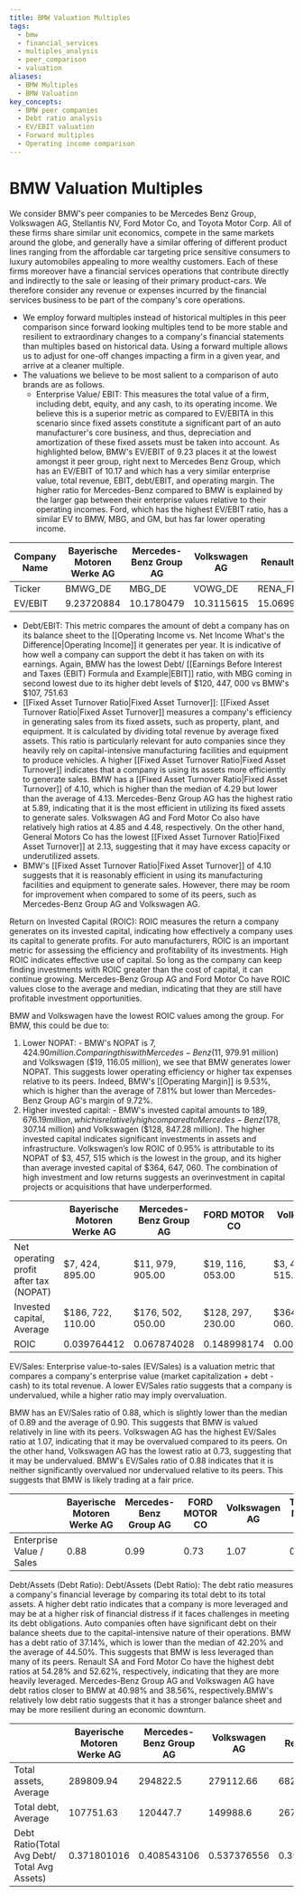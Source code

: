 ```yaml
---
title: BMW Valuation Multiples
tags:
  - bmw
  - financial_services
  - multiples_analysis
  - peer_comparison
  - valuation
aliases:
  - BMW Multiples
  - BMW Valuation
key_concepts:
  - BMW peer companies
  - Debt ratio analysis
  - EV/EBIT valuation
  - Forward multiples
  - Operating income comparison
---
```


# BMW Valuation Multiples

We consider BMW's peer companies to be Mercedes Benz Group,  Volkswagen AG,  Stellantis NV,  Ford Motor Co,  and Toyota Motor Corp. All of these firms share similar unit economics,  compete in the same markets around the globe,  and generally have a similar offering of different product lines ranging from the affordable car targeting price sensitive consumers to luxury automobiles appealing to more wealthy customers. Each of these firms moreover have a financial services operations that contribute directly and indirectly to the sale or leasing of their primary product-cars. We therefore consider any revenue or expenses incurred by the financial services business to be part of the company's core operations.

- We employ forward multiples instead of historical multiples in this peer comparison since forward looking multiples tend to be more stable and resilient to extraordinary changes to a company's financial statements than multiples based on historical data. Using a forward multiple allows us to adjust for one-off changes impacting a firm in a given year,  and arrive at a cleaner multiple.
- The valuations we believe to be most salient to a comparison of auto brands are as follows.
	- Enterprise Value/ EBIT: This measures the total value of a firm,  including debt,  equity,  and any cash,  to its operating income. We believe this is a superior metric as compared to EV/EBITA in this scenario since fixed assets constitute a significant part of an auto manufacturer's core business,  and thus,  depreciation and amortization of these fixed assets must be taken into account. As highlighted below,  BMW's EV/EBIT of 9.23 places it at the lowest amongst it peer group,  right next to Mercedes Benz Group,  which has an EV/EBIT of 10.17 and which has a very similar enterprise value,  total revenue,  EBIT,  debt/EBIT,  and operating margin. The higher ratio for Mercedes-Benz compared to BMW is explained by the larger gap between their enterprise values relative to their operating incomes. Ford,  which has the highest EV/EBIT ratio,  has a similar EV to BMW,  MBG,  and GM,  but has far lower operating income.

| Company Name | Bayerische Motoren Werke AG | Mercedes-Benz Group AG | Volkswagen AG | Renault SA | General Motors Co | FORD MOTOR CO | Average    | Median     |
| ------------ | --------------------------- | ---------------------- | ------------- | ---------- | ----------------- | ------------- | ---------- | ---------- |
| Ticker       | BMWG_DE                     | MBG_DE                 | VOWG_DE       | RENA_FR    | GM                | F             |            |            |
| EV/EBIT      | 9.23720884                  | 10.1780479             | 10.3115615    | 15.0699885 | 11.9212829        | 14.7601544    | 11.1148214 | 10.8857246 |

- Debt/EBIT: This metric compares the amount of debt a company has on its balance sheet to the [[Operating Income vs. Net Income What's the Difference|Operating Income]] it generates per year. It is indicative of how well a company can support the debt it has taken on with its earnings. Again,  BMW has the lowest Debt/ [[Earnings Before Interest and Taxes (EBIT) Formula and Example|EBIT]] ratio,  with MBG coming in second lowest due to its higher debt levels of \$120,  447,  000 vs BMW's $107,  751.63
- [[Fixed Asset Turnover Ratio|Fixed Asset Turnover]]: [[Fixed Asset Turnover Ratio|Fixed Asset Turnover]] measures a company's efficiency in generating sales from its fixed assets,  such as property,  plant,  and equipment. It is calculated by dividing total revenue by average fixed assets. This ratio is particularly relevant for auto companies since they heavily rely on capital-intensive manufacturing facilities and equipment to produce vehicles. A higher [[Fixed Asset Turnover Ratio|Fixed Asset Turnover]] indicates that a company is using its assets more efficiently to generate sales. BMW has a [[Fixed Asset Turnover Ratio|Fixed Asset Turnover]] of 4.10,  which is higher than the median of 4.29 but lower than the average of 4.13. Mercedes-Benz Group AG has the highest ratio at 5.89,  indicating that it is the most efficient in utilizing its fixed assets to generate sales. Volkswagen AG and Ford Motor Co also have relatively high ratios at 4.85 and 4.48,  respectively. On the other hand,  General Motors Co has the lowest [[Fixed Asset Turnover Ratio|Fixed Asset Turnover]] at 2.13,  suggesting that it may have excess capacity or underutilized assets.
- BMW's [[Fixed Asset Turnover Ratio|Fixed Asset Turnover]] of 4.10 suggests that it is reasonably efficient in using its manufacturing facilities and equipment to generate sales. However,  there may be room for improvement when compared to some of its peers,  such as Mercedes-Benz Group AG and Volkswagen AG.

Return on Invested Capital (ROIC):
ROIC measures the return a company generates on its invested capital,  indicating how effectively a company uses its capital to generate profits. For auto manufacturers,  ROIC is an important metric for assessing the efficiency and profitability of its investments. High ROIC indicates effective use of capital. So long as the company can keep finding investments with ROIC greater than the cost of capital,  it can continue growing.
Mercedes-Benz Group AG and Ford Motor Co have ROIC values close to the average and median,  indicating that they are still have profitable investment opportunities.

BMW and Volkswagen have the lowest ROIC values among the group. For BMW,  this could be due to:

1. Lower NOPAT: - BMW's NOPAT is $7,  424.90 million. Comparing this with Mercedes-Benz ($11,  979.91 million) and Volkswagen ($19,  116.05 million),  we see that BMW generates lower NOPAT. This suggests lower operating efficiency or higher tax expenses relative to its peers. Indeed,  BMW's [[Operating Margin]] is 9.53%,  which is higher than the average of 7.81% but lower than Mercedes-Benz Group AG's margin of 9.72%.
1. Higher invested capital: - BMW's invested capital amounts to $189,  676.19 million,   which is relatively high compared to Mercedes-Benz ($178,  307.14 million) and Volkswagen ($128,  847.28 million). The higher invested capital indicates significant investments in assets and infrastructure.
Volkswagen’s low ROIC of 0.95% is attributable to its NOPAT of $3,  457,  515 which is the lowest in the group,  and its higher than average invested capital of $364,  647,  060. The combination of high investment and low returns suggests an overinvestment in capital projects or acquisitions that have underperformed.

|                                        | Bayerische Motoren Werke AG | Mercedes-Benz Group AG | FORD MOTOR CO   | Volkswagen AG   | Toyota Motor Corp | Average         | Median          |
| -------------------------------------- | --------------------------- | ---------------------- | --------------- | --------------- | ----------------- | --------------- | --------------- |
| Net operating profit after tax (NOPAT) | $7,  424,  895.00               | $11,  979,  905.00         | $19,  116,  053.00  | $3,  457,  515.40   | $8,  871,  305.00     | $10,  164,  173.73  | $9,  503,  337.00   |
| Invested capital,   Average              | $186,  722,  110.00             | $176,  502,  050.00        | $128,  297,  230.00 | $364,  647,  060.00 | $277,  898,  600.00   | $199,  717,  789.00 | $181,  612,  080.00 |
| ROIC                                   | 0.039764412                 | 0.067874028            | 0.148998174     | 0.009481813     | 0.031922813       | 0.050892681     | 0.05232767      |

EV/Sales:
Enterprise value-to-sales (EV/Sales) is a valuation metric that compares a company's enterprise value (market capitalization + debt - cash) to its total revenue. A lower EV/Sales ratio suggests that a company is undervalued,  while a higher ratio may imply overvaluation.

BMW has an EV/Sales ratio of 0.88,  which is slightly lower than the median of 0.89 and the average of 0.90. This suggests that BMW is valued relatively in line with its peers. Volkswagen AG has the highest EV/Sales ratio at 1.07,  indicating that it may be overvalued compared to its peers. On the other hand,  Volkswagen AG has the lowest ratio at 0.73,  suggesting that it may be undervalued. BMW's EV/Sales ratio of 0.88 indicates that it is neither significantly overvalued nor undervalued relative to its peers. This suggests that BMW is likely trading at a fair price.

|                          | Bayerische Motoren Werke AG | Mercedes-Benz Group AG | FORD MOTOR CO | Volkswagen AG | Toyota Motor Corp | Average | Median |
| ------------------------ | --------------------------- | ---------------------- | ------------- | ------------- | ----------------- | ------- | ------ |
| Enterprise Value / Sales | 0.88                        | 0.99                   | 0.73          | 1.07          | 0.90              | 0.90    | 0.89   |

Debt/Assets (Debt Ratio):
Debt/Assets (Debt Ratio): The debt ratio measures a company's financial leverage by comparing its total debt to its total assets. A higher debt ratio indicates that a company is more leveraged and may be at a higher risk of financial distress if it faces challenges in meeting its debt obligations. Auto companies often have significant debt on their balance sheets due to the capital-intensive nature of their operations. BMW has a debt ratio of 37.14%,  which is lower than the median of 42.20% and the average of 44.50%. This suggests that BMW is less leveraged than many of its peers. Renault SA and Ford Motor Co have the highest debt ratios at 54.28% and 52.62%,  respectively,  indicating that they are more heavily leveraged. Mercedes-Benz Group AG and Volkswagen AG have debt ratios closer to BMW at 40.98% and 38.56%,  respectively.BMW's relatively low debt ratio suggests that it has a stronger balance sheet and may be more resilient during an economic downturn.

|                                              | Bayerische Motoren Werke AG | Mercedes-Benz Group AG | Volkswagen AG | Renault SA  | General Motors Co | FORD MOTOR CO | Average     | Median      |
| -------------------------------------------- | --------------------------- | ---------------------- | ------------- | ----------- | ----------------- | ------------- | ----------- | ----------- |
| Total assets,   Average                        | 289809.94                   | 294822.5               | 279112.66     | 682245.1    | 230300.12         | 622826.3      | 399852.77   | 292316.22   |
| Total debt,   Average                          | 107751.63                   | 120447.7               | 149988.6      | 267105.53   | 22155.236         | 241627.84     | 151512.756  | 135218.15   |
| Debt Ratio(Total Avg Debt/ Total Avg Assets) | 0.371801016                 | 0.408543106            | 0.537376556   | 0.391509635 | 0.096201583       | 0.387953816   | 0.378921361 | 0.462574913 |